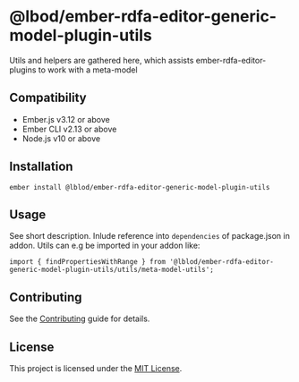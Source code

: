 @lbod/ember-rdfa-editor-generic-model-plugin-utils
==============================================================================

Utils and helpers are gathered here, which assists ember-rdfa-editor-plugins
to work with a meta-model


Compatibility
------------------------------------------------------------------------------

* Ember.js v3.12 or above
* Ember CLI v2.13 or above
* Node.js v10 or above


Installation
------------------------------------------------------------------------------

```
ember install @lblod/ember-rdfa-editor-generic-model-plugin-utils
```


Usage
------------------------------------------------------------------------------

See short description.
Inlude reference into `dependencies` of package.json in addon.
Utils can e.g be imported in your addon like:
```
import { findPropertiesWithRange } from '@lblod/ember-rdfa-editor-generic-model-plugin-utils/utils/meta-model-utils';
```


Contributing
------------------------------------------------------------------------------

See the [Contributing](CONTRIBUTING.md) guide for details.



License
------------------------------------------------------------------------------

This project is licensed under the [MIT License](LICENSE.md).
